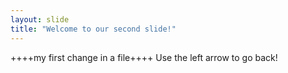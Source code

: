 ```yaml
---
layout: slide
title: "Welcome to our second slide!"
---
```

++++my first change in a file++++
Use the left arrow to go back!
